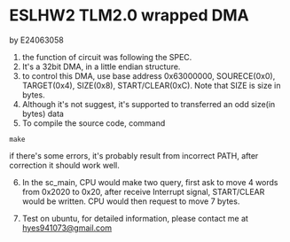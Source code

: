 # ESLHW2 TLM2.0 wrapped DMA

by E24063058

1. the function of circuit was following the SPEC.
2. It's a 32bit DMA, in a little endian structure.
3. to control this DMA, use base address 0x63000000, SOURECE(0x0), TARGET(0x4), SIZE(0x8), START/CLEAR(0xC). Note that SIZE is size in bytes.
4. Although it's not suggest, it's supported to transferred an odd size(in bytes) data 
5. To compile the source code, command
```
make
```
if there's some errors, it's probably result from incorrect PATH, after correction it should work well.

6. In the sc_main, CPU would make two query, first ask to move 4 words from 0x2020 to 0x20, after receive Interrupt signal, START/CLEAR would be written. CPU would then request to move 7 bytes.

7. Test on ubuntu, for detailed information, please contact me at hyes941073@gmail.com